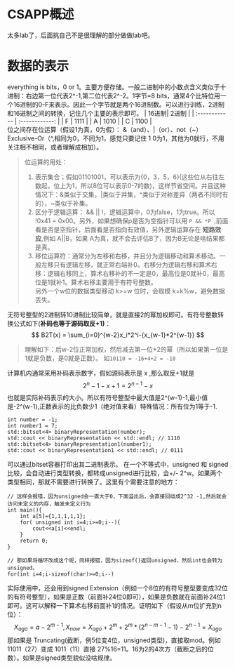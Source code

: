 # CSAPP概述
太多lab了，后面挑自己不是很理解的部分做做lab吧。

# 数据的表示
everything is bits，0 or 1。主要方便存储。一般二进制中的小数点含义类似于十进制：右边第一位代表2^-1,第二位代表2^-2。1字节=8 bits，通常4个比特位用一个16进制的0-F来表示。因此一个字节就是两个16进制数。可以进行训练，2进制和16进制之间的转换，记住几个主要的表示即可。
| 16进制| 2进制 |
| :------------ | :------------: |
| F     |  1111 | 
| A      | 1010 |
| C      | 1100 |  
位之间存在位运算（假设1为真，0为假）： &（and）、|（or）、not（~）Exclusive-Or（^,相同为0，不同为1，感觉只要记住 1 0为1，其他为0就行，不用关注相不相同，或者理解成相加）。
>位运算的用处：
>1. 表示集合；假如01101001，可以表示为{0，3，5，6}(这些位从右往左数起，位上为1，所以8位可以表示0-7的数)，这样节省空间。并且这种情况下：&类似于交集，|类似于并集，^类似于对称差异（两者不同时有的），~类似于补集。  
>2. 区分于逻辑运算： && || !，逻辑运算中，0为false，1为true。所以 !0x41 = 0x00。另外，如果想确保p是否为空指针可以用 `P && *P `,前面看是否是空指针，后面看是否指向有效值，另外逻辑运算存在 **短路效应**,例如 A||B，如果 A为真，就不会去评估B了，因为B无论是啥结果都是真。  
>3. 移位运算符：通常分为左移和右移，并且分为逻辑移动和算术移动。一般左移只有逻辑左移，就正常右端补0。右移分为逻辑右移和算术右移：逻辑右移同上，算术右移补的不一定是0，最高位是0就补0，最高位是1就补1。算术右移主要用于有符号整数。  
另外一个w位的数据类型移动 k>=w 位时，会取模 k=k%w，避免数据丢失。  

无符号整型的2进制转10进制比较简单，就是直接2的幂加权即可。有符号整数转换公式如下(**补码也等于源码取反+1)**：  
$$ B2T(x) = \sum_{i=0}^{w-2}x_i*2^i-{x_{w-1}*2^{w-1}} $$
>理解如下：后w-2位正常加权，然后减去第一位*2的幂（所以如果第一位是1就是负数，是0就是正数）。 如`10110 = -16+4+2 = -10 `  

计算机内通常采用补码表示数字，假如源码表示是 x ,那么取反+1就是
$$ 2^n-1-x+1 = 2^{n-1}-x $$
也就是实际补码表示的大小。所以有符号整型中最大值是2^(w-1)-1,最小值是-2^(w-1),正数表示的比负数少1（绝对值来看）特殊情况：所有位为1等于-1.
```
int number = -1;
int number1 = 7;
std::bitset<4> binaryRepresentation(number);
std::cout << binaryRepresentation << std::endl; // 1110
std::bitset<4> binaryRepresentation1(number1);
std::cout << binaryRepresentation1 << std::endl; // 0111
```
可以通过bitset容器打印出其二进制表示。
在一个不等式中，unsigned 和 signed比较，会自动进行类型转换，都转成unsigned进行比较，会+/- 2^w。如果两个类型相同，那就不需要进行转换了。这里有个需要注意的地方：
```
// 这样会报错，因为unsigned会一直大于0，下面溢出后，会直接回绕成2^32 -1,然后就会访问未定义的内存，触发未定义行为
int main(){
    int a[5]={1,1,1,1,1};
    for( unsigned int i=4;i>=0;i--){
        cout<<a[i]<<endl;
    }
    return 0;
}

// 那如果将循环改成这个呢，同样报错，因为sizeof()返回unsigned，然后int也会转为unsigned。
for(int i=4;i-sizeof(char)>=0;i--)
```
实际使用中，还会用到signed Extension（例如一个8位的有符号整型要变成32位的有符号整型），如果是正数（前面补24位0即可），如果是负数就在前面补24位1即可。这可以解释一下算术右移前面补1的情况。证明如下（假设从m位扩充到n位）：
$$ X_{ago} = a - 2^{m-1}, X_{now} = X_{ago}+2^{m}+2^m*{(2^{n-m-1}-1)-2^{n-1} = X_{ago} }$$
那如果是 Truncating(截断，例5位变4位，unsigned类型)，直接取mod。例如 11011（27）变成 1011（11）直接 27%16=11。16为2的4次方（截断之后的位数）。如果是signed类型貌似没啥规律。


